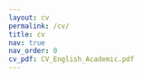 ```yaml
---
layout: cv
permalink: /cv/
title: cv
nav: true
nav_order: 0
cv_pdf: CV_English_Academic.pdf
---
```

